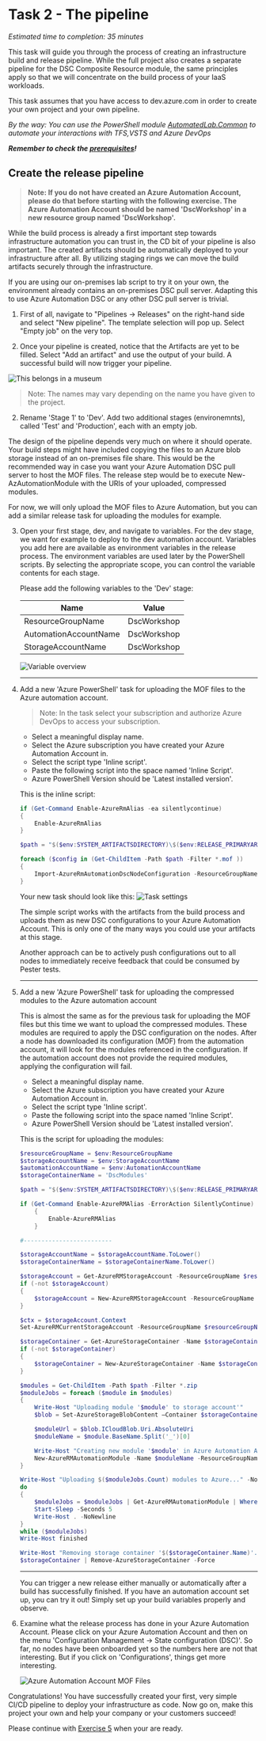 # Task 2 - The pipeline

*Estimated time to completion: 35 minutes*

This task will guide you through the process of creating an infrastructure build and release pipeline. While the full project also creates a separate pipeline for the DSC Composite Resource module, the same principles apply so that we will concentrate on the build process of your IaaS workloads.  

This task assumes that you have access to dev.azure.com in order to create your own project and your own pipeline.  

*By the way: You can use the PowerShell module [AutomatedLab.Common](https://github.com/automatedlab/automatedlab.common) to automate your interactions with TFS,VSTS and Azure DevOps*

***Remember to check the [prerequisites](../CheckPrereq.ps1)!***

## Create the release pipeline

>**Note: If you do not have created an Azure Automation Account, please do that before starting with the following exercise. The Azure Automation Account should be named 'DscWorkshop' in a new resource group named 'DscWorkshop'.**

While the build process is already a first important step towards infrastructure automation you can trust in, the CD bit of your pipeline is also important. The created artifacts should be automatically deployed to your infrastructure after all. By utilizing staging rings we can move the build artifacts securely through the infrastructure.

If you are using our on-premises lab script to try it on your own, the environment already contains an on-premises DSC pull server. Adapting this to use Azure Automation DSC or any other DSC pull server is trivial.

1. First of all, navigate to "Pipelines -> Releases" on the right-hand side and select "New pipeline".
The template selection will pop up. Select "Empty job" on the very top.

1. Once your pipeline is created, notice that the Artifacts are yet to be filled. Select "Add an artifact" and use the output of your build. A successful build will now trigger your pipeline.

![This belongs in a museum](./img/AddArtifact.png)

> Note: The names may vary depending on the name you have given to the project.

2. Rename 'Stage 1' to 'Dev'. Add two additional stages (environemnts), called 'Test' and 'Production', each with an empty job.

The design of the pipeline depends very much on where it should operate. Your build steps might have included copying the files to an Azure blob storage instead of an on-premises file share. This would be the recommended way in case you want your Azure Automation DSC pull server to host the MOF files. The release step would be to execute New-AzAutomationModule with the URIs of your uploaded, compressed modules.

For now, we will only upload the MOF files to Azure Automation, but you can add a similar release task for uploading the modules for example.

3. Open your first stage, dev, and navigate to variables. For the dev stage, we want for example to deploy to the dev automation account. Variables you add here are available as environment variables in the release process. The environment variables are used later by the PowerShell scripts. By selecting the appropriate scope, you can control the variable contents for each stage.

    Please add the following variables to the 'Dev' stage:

    |Name | Value
    |-|-|
    ResourceGroupName | DscWorkshop
    AutomationAccountName | DscWorkshop
    StorageAccountName | DscWorkshop

    ![Variable overview](./img/ReleaseVariables.png)

    ---

4. Add a new 'Azure PowerShell' task for uploading the MOF files to the Azure automation account.

    > Note: In the task select your subscription and authorize Azure DevOps to access your subscription.

    - Select a meaningful display name.
    - Select the Azure subscription you have created your Azure Automation Account in.
    - Select the script type 'Inline script'.
    - Paste the following script into the space named 'Inline Script'.
    - Azure PowerShell Version should be 'Latest installed version'.

    This is the inline script:

    ```powershell
    if (Get-Command Enable-AzureRmAlias -ea silentlycontinue)
    {
        Enable-AzureRmAlias
    }

    $path = "$($env:SYSTEM_ARTIFACTSDIRECTORY)\$($env:RELEASE_PRIMARYARTIFACTSOURCEALIAS)\MOF"

    foreach ($config in (Get-ChildItem -Path $path -Filter *.mof ))
    {
        Import-AzureRmAutomationDscNodeConfiguration -ResourceGroupName $env:ResourceGroupName -AutomationAccountName $env:AutomationAccountName -Path $config.FullName -ConfigurationName $config.BaseName -Verbose -Force
    }
    ```

    Your new task should look like this:
    ![Task settings](./img/AutomationDscTask.png)

    The simple script works with the artifacts from the build process and uploads them as new DSC configurations to your Azure Automation Account. This is only one of the many ways you could use your artifacts at this stage.

    Another approach can be to actively push configurations out to all nodes to immediately receive feedback that could be consumed by Pester tests.

    ---

5. Add a new 'Azure PowerShell' task for uploading the compressed modules to the Azure automation account

    This is almost the same as for the previous task for uploading the MOF files but this time we want to upload the compressed modules. These modules are required to apply the DSC configuration on the nodes. After a node has downloaded its configuration (MOF) from the automation account, it will look for the modules referenced in the configuration. If the automation account does not provide the required modules, applying the configuration will fail.

    - Select a meaningful display name.
    - Select the Azure subscription you have created your Azure Automation Account in.
    - Select the script type 'Inline script'.
    - Paste the following script into the space named 'Inline Script'.
    - Azure PowerShell Version should be 'Latest installed version'.

    This is the script for uploading the modules:

    ```powerShell
    $resourceGroupName = $env:ResourceGroupName
    $storageAccountName = $env:StorageAccountName 
    $automationAccountName = $env:AutomationAccountName
    $storageContainerName = 'DscModules'

    $path = "$($env:SYSTEM_ARTIFACTSDIRECTORY)\$($env:RELEASE_PRIMARYARTIFACTSOURCEALIAS)\Compressed Modules"

    if (Get-Command Enable-AzureRMAlias -ErrorAction SilentlyContinue)
        {
            Enable-AzureRMAlias
        }

    #-------------------------

    $storageAccountName = $storageAccountName.ToLower()
    $storageContainerName = $storageContainerName.ToLower()

    $storageAccount = Get-AzureRMStorageAccount -ResourceGroupName $resourceGroupName -Name $storageAccountName -ErrorAction SilentlyContinue
    if (-not $storageAccount)
    {
        $storageAccount = New-AzureRMStorageAccount -ResourceGroupName $resourceGroupName -Name $storageAccountName -Location WestEurope -SkuName Standard_GRS
    }

    $ctx = $storageAccount.Context
    Set-AzureRMCurrentStorageAccount -ResourceGroupName $resourceGroupName -Name $storageAccountName | Out-Null

    $storageContainer = Get-AzureStorageContainer -Name $storageContainerName -Context $ctx -ErrorAction SilentlyContinue
    if (-not $storageContainer)
    {
        $storageContainer = New-AzureStorageContainer -Name $storageContainerName -Context $ctx -Permission Blob
    }

    $modules = Get-ChildItem -Path $path -Filter *.zip
    $moduleJobs = foreach ($module in $modules)
    {
        Write-Host "Uploading module '$module' to storage account'"
        $blob = Set-AzureStorageBlobContent –Container $storageContainerName -File $module.FullName -Blob $module.Name -Force

        $moduleUrl = $blob.ICloudBlob.Uri.AbsoluteUri
        $moduleName = $module.BaseName.Split('_')[0]

        Write-Host "Creating new module '$module' in Azure Automation Account"
        New-AzureRMAutomationModule -Name $moduleName -ResourceGroupName $resourceGroupName -AutomationAccountName $automationAccountName -ContentLinkUri $moduleUrl
    }

    Write-Host "Uploading $($moduleJobs.Count) modules to Azure..." -NoNewline
    do
    {
        $moduleJobs = $moduleJobs | Get-AzureRMAutomationModule | Where-Object { $_.ProvisioningState -ne 'Succeeded' }
        Start-Sleep -Seconds 5
        Write-Host . -NoNewline
    }
    while ($moduleJobs)
    Write-Host finished

    Write-Host "Removing storage container '$($storageContainer.Name)'."
    $storageContainer | Remove-AzureStorageContainer -Force
    ```

    ---

    You can trigger a new release either manually or automatically after a build has successfully finished. If you have an automation account set up, you can try it out! Simply set up your build variables properly and observe.

6. Examine what the release process has done in your Azure Automation Account. Please click on your Azure Automation Account and then on the menu 'Configuration Management -> State configuration (DSC)'. So far, no nodes have been onboarded yet so the numbers here are not that interesting. But if you click on 'Configurations', things get more interesting.

    ![Azure Automation Account MOF Files](img/DscResourcesOnAzureAA.png)

Congratulations! You have successfully created your first, very simple CI/CD pipeline to deploy your infrastructure as code. Now go on, make this project your own and help your company or your customers succeed!

Please continue with [Exercise 5](Exercise5.md) when your are ready.
